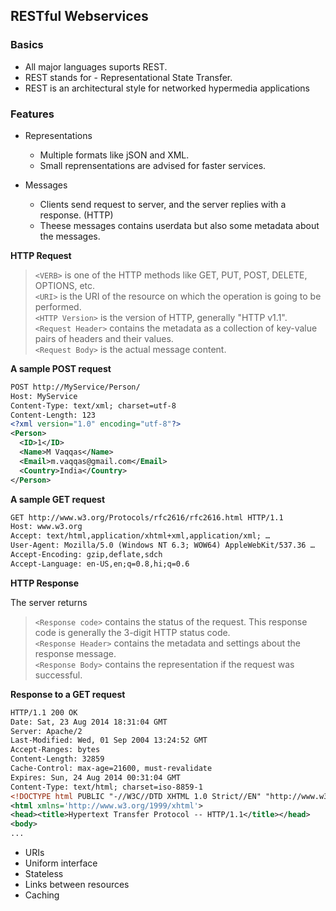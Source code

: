 ## RESTful Webservices

### Basics

* All major languages suports REST.
* REST stands for - Representational State Transfer.
* REST is an architectural style for networked hypermedia applications

### Features

* Representations
  * Multiple formats like jSON and XML.
  * Small reprensentations are advised for faster services.
  
* Messages
  * Clients send request to server, and the server replies with a response. (HTTP)
  * Theese messages contains userdata but also some metadata about the messages.

**HTTP Request**
> `<VERB>` is one of the HTTP methods like GET, PUT, POST, DELETE, OPTIONS, etc.  
> `<URI>` is the URI of the resource on which the operation is going to be performed.  
> `<HTTP Version>` is the version of HTTP, generally "HTTP v1.1".  
> `<Request Header>` contains the metadata as a collection of key-value pairs of headers and their values.  
> `<Request Body>` is the actual message content.  

**A sample POST request**
```xml
POST http://MyService/Person/
Host: MyService
Content-Type: text/xml; charset=utf-8
Content-Length: 123
<?xml version="1.0" encoding="utf-8"?>
<Person>
  <ID>1</ID>
  <Name>M Vaqqas</Name>
  <Email>m.vaqqas@gmail.com</Email>
  <Country>India</Country>
</Person>
```

**A sample GET request**
```xml
GET http://www.w3.org/Protocols/rfc2616/rfc2616.html HTTP/1.1
Host: www.w3.org
Accept: text/html,application/xhtml+xml,application/xml; …
User-Agent: Mozilla/5.0 (Windows NT 6.3; WOW64) AppleWebKit/537.36 …
Accept-Encoding: gzip,deflate,sdch
Accept-Language: en-US,en;q=0.8,hi;q=0.6
```

**HTTP Response**

The server returns 

> `<Response code>` contains the status of the request. This response code is generally the 3-digit HTTP status code.  
> `<Response Header>` contains the metadata and settings about the response message.  
> `<Response Body>` contains the representation if the request was successful.  

**Response to a GET request**

```xml
HTTP/1.1 200 OK
Date: Sat, 23 Aug 2014 18:31:04 GMT
Server: Apache/2
Last-Modified: Wed, 01 Sep 2004 13:24:52 GMT
Accept-Ranges: bytes
Content-Length: 32859
Cache-Control: max-age=21600, must-revalidate
Expires: Sun, 24 Aug 2014 00:31:04 GMT
Content-Type: text/html; charset=iso-8859-1
<!DOCTYPE html PUBLIC "-//W3C//DTD XHTML 1.0 Strict//EN" "http://www.w3.org/TR/xhtml1/DTD/xhtml1-strict.dtd">
<html xmlns='http://www.w3.org/1999/xhtml'>
<head><title>Hypertext Transfer Protocol -- HTTP/1.1</title></head>
<body>
...
```




* URIs
* Uniform interface
* Stateless
* Links between resources
* Caching
